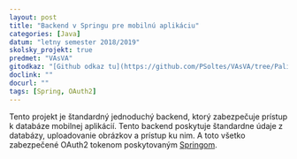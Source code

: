 ```yaml
---
layout: post
title: "Backend v Springu pre mobilnú aplikáciu"
categories: [Java]
datum: "letny semester 2018/2019"
skolsky_projekt: true
predmet: "VAsVA"
gitodkaz: "[Github odkaz tu](https://github.com/PSoltes/VAsVA/tree/Pali)"
doclink: ""
docurl: ""
tags: [Spring, OAuth2]
---
```

Tento projekt je štandardný jednoduchý backend, ktorý zabezpečuje prístup k databáze mobilnej aplikácií. Tento backend poskytuje štandardne údaje z databázy, uploadovanie obrázkov a prístup ku nim. A toto všetko zabezpečené OAuth2 tokenom poskytovaným [Springom](https://spring.io/).

